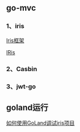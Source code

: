## go-mvc

### 1、iris

[Iris框架](https://learnku.com/docs/iris-go/10/why/3759)

[IRis](https://studyiris.com/example/iris.html)

### 2、Casbin

### 3、jwt-go


## goland运行

[如何使用GoLand调试iris项目](https://www.jianshu.com/p/fe89dbde6a99)

